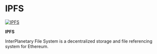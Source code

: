 # IPFS

[![IPFS](https://ethereum.consensys.net/hs-fs/hubfs/IPFS.png?width=625&name=IPFS.png)](http://bit.ly/ipfs-devportal)

**IPFS** 

InterPlanetary File System is a decentralized storage and file referencing system for Ethereum. 

